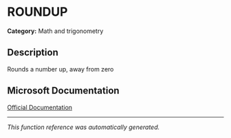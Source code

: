 # ROUNDUP

**Category:** Math and trigonometry

## Description
Rounds a number up, away from zero

## Microsoft Documentation
[Official Documentation](https://support.microsoft.com//en-us/office/roundup-function-f8bc9b23-e795-47db-8703-db171d0c42a7)

---
*This function reference was automatically generated.*
